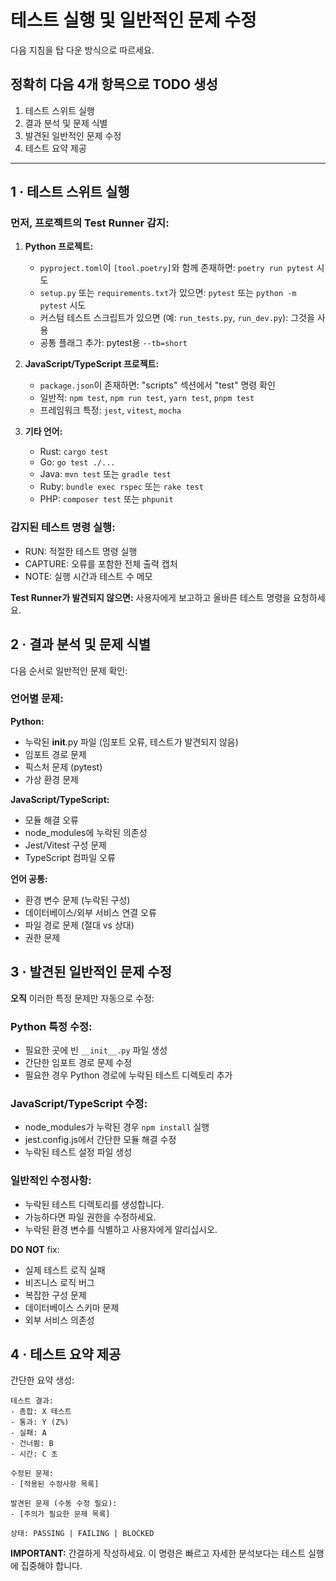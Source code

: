# 테스트 실행 및 일반적인 문제 수정

다음 지침을 탑 다운 방식으로 따르세요.

## 정확히 다음 4개 항목으로 TODO 생성

1. 테스트 스위트 실행
2. 결과 분석 및 문제 식별
3. 발견된 일반적인 문제 수정
4. 테스트 요약 제공

---

## 1 · 테스트 스위트 실행

### 먼저, 프로젝트의 Test Runner 감지:

1. **Python 프로젝트:**
   - `pyproject.toml`이 `[tool.poetry]`와 함께 존재하면: `poetry run pytest` 시도
   - `setup.py` 또는 `requirements.txt`가 있으면: `pytest` 또는 `python -m pytest` 시도
   - 커스텀 테스트 스크립트가 있으면 (예: `run_tests.py`, `run_dev.py`): 그것을 사용
   - 공통 플래그 추가: pytest용 `--tb=short`

2. **JavaScript/TypeScript 프로젝트:**
   - `package.json`이 존재하면: "scripts" 섹션에서 "test" 명령 확인
   - 일반적: `npm test`, `npm run test`, `yarn test`, `pnpm test`
   - 프레임워크 특정: `jest`, `vitest`, `mocha`

3. **기타 언어:**
   - Rust: `cargo test`
   - Go: `go test ./...`
   - Java: `mvn test` 또는 `gradle test`
   - Ruby: `bundle exec rspec` 또는 `rake test`
   - PHP: `composer test` 또는 `phpunit`

### 감지된 테스트 명령 실행:

- RUN: 적절한 테스트 명령 실행
- CAPTURE: 오류를 포함한 전체 출력 캡처
- NOTE: 실행 시간과 테스트 수 메모

**Test Runner가 발견되지 않으면:** 사용자에게 보고하고 올바른 테스트 명령을 요청하세요.

## 2 · 결과 분석 및 문제 식별

다음 순서로 일반적인 문제 확인:

### 언어별 문제:

**Python:**
- 누락된 __init__.py 파일 (임포트 오류, 테스트가 발견되지 않음)
- 임포트 경로 문제
- 픽스처 문제 (pytest)
- 가상 환경 문제

**JavaScript/TypeScript:**
- 모듈 해결 오류
- node_modules에 누락된 의존성
- Jest/Vitest 구성 문제
- TypeScript 컴파일 오류

**언어 공통:**
- 환경 변수 문제 (누락된 구성)
- 데이터베이스/외부 서비스 연결 오류
- 파일 경로 문제 (절대 vs 상대)
- 권한 문제

## 3 · 발견된 일반적인 문제 수정

**오직** 이러한 특정 문제만 자동으로 수정:

### Python 특정 수정:
- 필요한 곳에 빈 `__init__.py` 파일 생성
- 간단한 임포트 경로 문제 수정
- 필요한 경우 Python 경로에 누락된 테스트 디렉토리 추가

### JavaScript/TypeScript 수정:
- node_modules가 누락된 경우 `npm install` 실행
- jest.config.js에서 간단한 모듈 해결 수정
- 누락된 테스트 설정 파일 생성

### 일반적인 수정사항:
- 누락된 테스트 디렉토리를 생성합니다.
- 가능하다면 파일 권한을 수정하세요.
- 누락된 환경 변수를 식별하고 사용자에게 알리십시오.

**DO NOT** fix:
- 실제 테스트 로직 실패
- 비즈니스 로직 버그
- 복잡한 구성 문제
- 데이터베이스 스키마 문제
- 외부 서비스 의존성

## 4 · 테스트 요약 제공

간단한 요약 생성:

```
테스트 결과:
- 총합: X 테스트
- 통과: Y (Z%)
- 실패: A
- 건너뜀: B
- 시간: C 초

수정된 문제:
- [적용된 수정사항 목록]

발견된 문제 (수동 수정 필요):
- [주의가 필요한 문제 목록]

상태: PASSING | FAILING | BLOCKED
```

**IMPORTANT:** 간결하게 작성하세요. 이 명령은 빠르고 자세한 분석보다는 테스트 실행에 집중해야 합니다.